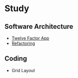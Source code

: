 # Study

## Software Architecture
    
 - [Twelve Factor App](./software-architecture/twelve-factor-app.md)
 - [Refactoring](./software-architecture/refactoring/intro.md)
 
## Coding

 - Grid Layout